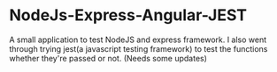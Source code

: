 # NodeJs-Express-Angular-JEST
A small application to test NodeJS and express framework. 
I also went through trying jest(a javascript testing framework) to test the functions whether they're passed or not.
(Needs some updates)
